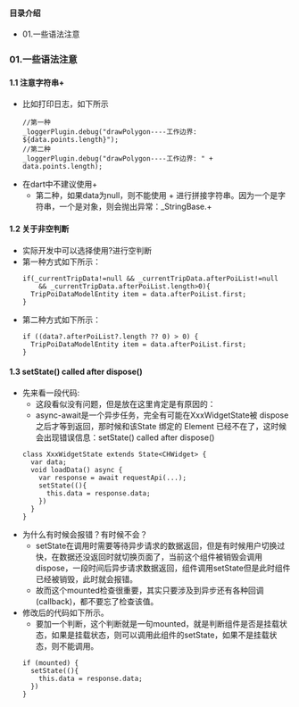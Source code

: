 #### 目录介绍
- 01.一些语法注意



### 01.一些语法注意
#### 1.1 注意字符串+
- 比如打印日志，如下所示
    ```
    //第一种
    _loggerPlugin.debug("drawPolygon----工作边界: ${data.points.length}");
    //第二种
    _loggerPlugin.debug("drawPolygon----工作边界: " + data.points.length);
    ```
- 在dart中不建议使用+
    - 第二种，如果data为null，则不能使用 + 进行拼接字符串。因为一个是字符串，一个是对象，则会抛出异常：_StringBase.+


#### 1.2 关于非空判断
- 实际开发中可以选择使用?进行空判断
- 第一种方式如下所示：
    ```
    if(_currentTripData!=null && _currentTripData.afterPoiList!=null 
        && _currentTripData.afterPoiList.length>0){
      TripPoiDataModelEntity item = data.afterPoiList.first;
    }
    ```
- 第二种方式如下所示：
    ```
    if ((data?.afterPoiList?.length ?? 0) > 0) {
      TripPoiDataModelEntity item = data.afterPoiList.first;
    }
    ```


#### 1.3 setState() called after dispose()
- 先来看一段代码:
    - 这段看似没有问题，但是放在这里肯定是有原因的：
    - async-await是一个异步任务，完全有可能在XxxWidgetState被 dispose之后才等到返回，那时候和该State 绑定的 Element 已经不在了，这时候会出现错误信息：setState() called after dispose()
    ```
    class XxxWidgetState extends State<CHWidget> {
      var data;
      void loadData() async {
        var response = await requestApi(...);
        setState((){
          this.data = response.data;
        })
      }
    }
    ```
- 为什么有时候会报错？有时候不会？
    - setState在调用时需要等待异步请求的数据返回，但是有时候用户切换过快，在数据还没返回时就切换页面了，当前这个组件被销毁会调用dispose，一段时间后异步请求数据返回，组件调用setState但是此时组件已经被销毁，此时就会报错。
    - 故而这个mounted检查很重要，其实只要涉及到异步还有各种回调(callback)，都不要忘了检查该值。
- 修改后的代码如下所示。
    - 要加一个判断，这个判断就是一句mounted，就是判断组件是否是挂载状态，如果是挂载状态，则可以调用此组件的setState，如果不是挂载状态，则不能调用。
    ```
    if (mounted) {
      setState((){
        this.data = response.data;
      })
    }
    ```






